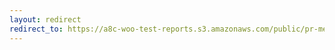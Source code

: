 ```yaml
---
layout: redirect
redirect_to: https://a8c-woo-test-reports.s3.amazonaws.com/public/pr-merge/45684/api/index.html
---
```

